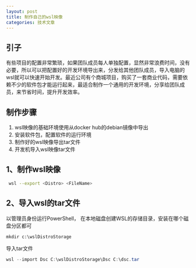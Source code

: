 ```yaml
---
layout: post
title: 制作自己的wsl映像
categories: 技术文章
---
```


## 引子

有些项目的配置非常繁琐，如果团队成员每人单独配置，显然非常浪费时间，没有必要，所以可以把配置好的开发环境导出来，分发给其他团队成员，导入电脑的wsl就可以快速开始开发。最近公司有个商城项目，购买了一套商业代码，需要依赖不少的软件包才能运行起来，最适合制作一个通用的开发环境，分享给团队成员，来节省时间，提升开发效率。

## 制作步骤
1. wsl映像的基础环境使用从docker hub的debian镜像中导出
2. 安装软件包，配置软件的运行环境
3. 制作好的wsl映像导出tar文件
4. 开发机导入wsl映像tar文件

## 1、制作wsl映像

```bash
 wsl --export <Distro> <FileName>
```

## 2、导入wsl的tar文件

以管理员身份运行PowerShell，
在本地磁盘创建WSL的存储目录，安装在哪个磁盘分区都可
```
mkdir c:\wslDistroStorage
```
导入tar文件
```PowerShell
wsl --import Dsc C:\wslDistroStorage\Dsc C:\dsc.tar
```